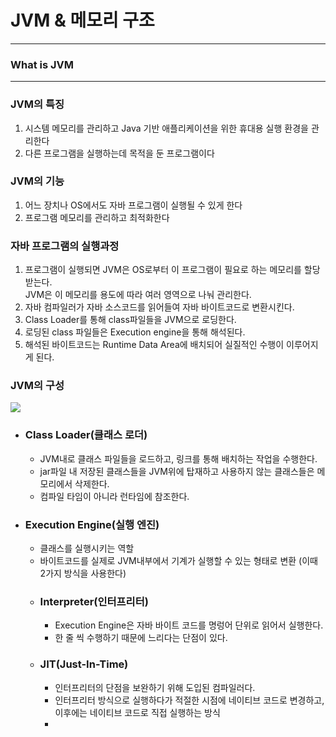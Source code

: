 # JVM & 메모리 구조

--------

### What is JVM

---------------
### JVM의 특징
1. 시스템 메모리를 관리하고 Java 기반 애플리케이션을 위한 휴대용 실행 환경을 관리한다
2. 다른 프로그램을 실행하는데 목적을 둔 프로그램이다

### JVM의 기능
1. 어느 장치나 OS에서도 자바 프로그램이 실행될 수 있게 한다
2. 프로그램 메모리를 관리하고 최적화한다

### 자바 프로그램의 실행과정
1. 프로그램이 실행되면 JVM은 OS로부터 이 프로그램이 필요로 하는 메모리를 할당받는다.<br>
JVM은 이 메모리를 용도에 따라 여러 영역으로 나눠 관리한다.
2. 자바 컴파일러가 자바 소스코드를 읽어들여 자바 바이트코드로 변환시킨다.
3. Class Loader를 통해 class파일들을 JVM으로 로딩한다.
4. 로딩된 class 파일들은 Execution engine을 통해 해석된다.
5. 해석된 바이트코드는 Runtime Data Area에 배치되어 실질적인 수행이 이루어지게 된다.

### JVM의 구성
![](https://raw.githubusercontent.com/GimunLee/tech-refrigerator/master/Language/JAVA/resources/java-jvm-01.png)

* ### Class Loader(클래스 로더)
    * JVM내로 클래스 파일들을 로드하고, 링크를 통해 배치하는 작업을 수행한다.<br>
    * jar파일 내 저장된 클래스들을 JVM위에 탑재하고 사용하지 않는 클래스들은 메모리에서 삭제한다.
    * 컴파일 타임이 아니라 런타임에 참조한다. 
* ### Execution Engine(실행 엔진)
    * 클래스를 실행시키는 역할
    * 바이트코드를 실제로 JVM내부에서 기계가 실행할 수 있는 형태로 변환 (이때 2가지 방식을 사용한다)
    * ### Interpreter(인터프리터)
        * Execution Engine은 자바 바이트 코드를 명렁어 단위로 읽어서 실행한다.
        * 한 줄 씩 수행하기 때문에 느리다는 단점이 있다.
    * ### JIT(Just-In-Time)
        * 인터프리터의 단점을 보완하기 위해 도입된 컴파일러다.
        * 인터프리터 방식으로 실행하다가 적절한 시점에 네이티브 코드로 변경하고, 이후에는 네이티브 코드로 직접 실행하는 방식
        * 
